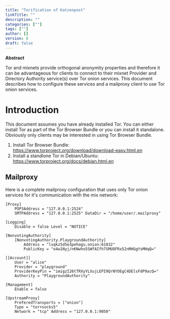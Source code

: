 ```yaml
---
title: "Torification of Katzenpost"
linkTitle: ""
description: ""
categories: [""]
tags: [""]
author: []
version: 0
draft: false
---
```


**Abstract**

Tor and mixnets provide orthogonal anonymity properties and therefore it
can be advantageous for clients to connect to their mixnet Provider and
Directory Authority service(s) over Tor onion services. This document
describes how to configure these services and a mailproxy client to use
Tor onion services.

# Introduction

This document assumes you have already installed Tor. You can either
install Tor as part of the Tor Browser Bundle or you can install it
standalone. Obviously only clients may be interested in using Tor
Browser Bundle.

1. Install Tor Browser Bundle: https://www.torproject.org/download/download-easy.html.en
2. Install a standlone Tor in Debian/Ubuntu: https://www.torproject.org/docs/debian.html.en

## Mailproxy

Here is a complete mailproxy configuration that uses only Tor onion
services for it\'s communication with the mix network:

```
[Proxy]
    POP3Address = "127.0.0.1:2524"
    SMTPAddress = "127.0.0.1:2525" DataDir = "/home/user/.mailproxy"

[Logging]
    Disable = false Level = "NOTICE"

[NonvotingAuthority]
    [NonvotingAuthority.PlaygroundAuthority]
        Address = "lxqkz5d5e3pehagu.onion:61832"
        PublicKey = "o4w1Nyj/nKNwho5SWfAIfh7SMU8FRx52nMHGgYsMHqQ="

[[Account]]
    User = "alice"
    Provider = "playground"
    ProviderKeyPin = "imigzI26tTRXyYLXujLEPI9QrNYOEgC4DElsFdP9acQ="
    Authority = "PlaygroundAuthority"

[Management]
    Enable = false

[UpstreamProxy]
    PreferedTransports = ["onion"]
    Type = "tor+socks5"
    Network = "tcp" Address = "127.0.0.1:9050"
```
